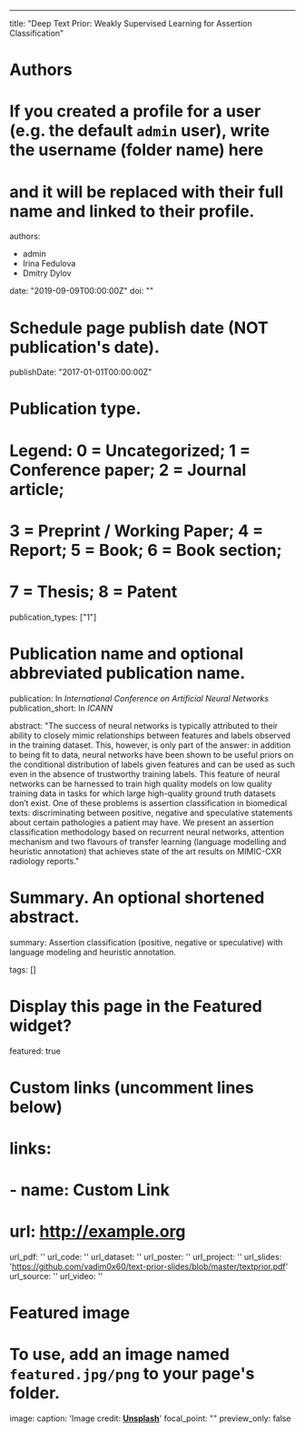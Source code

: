 ---
title: "Deep Text Prior: Weakly Supervised Learning for Assertion Classification"

# Authors
# If you created a profile for a user (e.g. the default `admin` user), write the username (folder name) here 
# and it will be replaced with their full name and linked to their profile.
authors:
- admin
- Irina Fedulova
- Dmitry Dylov

date: "2019-09-09T00:00:00Z"
doi: ""

# Schedule page publish date (NOT publication's date).
publishDate: "2017-01-01T00:00:00Z"

# Publication type.
# Legend: 0 = Uncategorized; 1 = Conference paper; 2 = Journal article;
# 3 = Preprint / Working Paper; 4 = Report; 5 = Book; 6 = Book section;
# 7 = Thesis; 8 = Patent
publication_types: ["1"]

# Publication name and optional abbreviated publication name.
publication: In *International Conference on Artificial Neural Networks*
publication_short: In *ICANN*

abstract: "The success of neural networks is typically attributed to their ability to closely mimic relationships between features and labels observed in the training dataset. This, however, is only part of the answer: in addition to being fit to data, neural networks have been shown to be useful priors on the conditional distribution of labels given features and can be used as such even in the absence of trustworthy training labels. This feature of neural networks can be harnessed to train high quality models on low quality training data in tasks for which large high-quality ground truth datasets don’t exist. One of these problems is assertion classification in biomedical texts: discriminating between positive, negative and speculative statements about certain pathologies a patient may have. We present an assertion classification methodology based on recurrent neural networks, attention mechanism and two flavours of transfer learning (language modelling and heuristic annotation) that achieves state of the art results on MIMIC-CXR radiology reports."

# Summary. An optional shortened abstract.
summary: Assertion classification (positive, negative or speculative) with language modeling and heuristic annotation.

tags: []

# Display this page in the Featured widget?
featured: true

# Custom links (uncomment lines below)
# links:
# - name: Custom Link
#   url: http://example.org

url_pdf: ''
url_code: ''
url_dataset: ''
url_poster: ''
url_project: ''
url_slides: 'https://github.com/vadim0x60/text-prior-slides/blob/master/textprior.pdf'
url_source: ''
url_video: ''

# Featured image
# To use, add an image named `featured.jpg/png` to your page's folder. 
image:
  caption: 'Image credit: [**Unsplash**](https://unsplash.com/photos/pLCdAaMFLTE)'
  focal_point: ""
  preview_only: false
